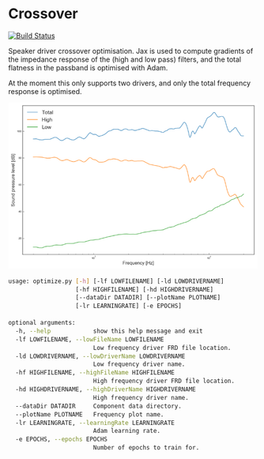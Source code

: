 # Crossover
[![Build Status](https://travis-ci.com/dpohanlon/crossover.svg?token=6U7ubPocKxuFEpjJP4aK&branch=master)](https://travis-ci.com/dpohanlon/crossover)

Speaker driver crossover optimisation. Jax is used to compute gradients of the impedance response of the (high and low pass) filters, and the total flatness in the passband is optimised with Adam.

At the moment this only supports two drivers, and only the total frequency response is optimised.

![crossover](data/opt-resized.png)

```bash
usage: optimize.py [-h] [-lf LOWFILENAME] [-ld LOWDRIVERNAME]
                   [-hf HIGHFILENAME] [-hd HIGHDRIVERNAME]
                   [--dataDir DATADIR] [--plotName PLOTNAME]
                   [-lr LEARNINGRATE] [-e EPOCHS]

optional arguments:
  -h, --help            show this help message and exit
  -lf LOWFILENAME, --lowFileName LOWFILENAME
                        Low frequency driver FRD file location.
  -ld LOWDRIVERNAME, --lowDriverName LOWDRIVERNAME
                        Low frequency driver name.
  -hf HIGHFILENAME, --highFileName HIGHFILENAME
                        High frequency driver FRD file location.
  -hd HIGHDRIVERNAME, --highDriverName HIGHDRIVERNAME
                        High frequency driver name.
  --dataDir DATADIR     Component data directory.
  --plotName PLOTNAME   Frequency plot name.
  -lr LEARNINGRATE, --learningRate LEARNINGRATE
                        Adam learning rate.
  -e EPOCHS, --epochs EPOCHS
                        Number of epochs to train for.
```
